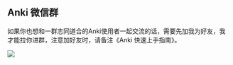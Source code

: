 ## Anki 微信群

如果你也想和一群志同道合的Anki使用者一起交流的话，需要先加我为好友，我才能拉你进群，注意加好友时，请备注《Anki 快速上手指南》。

![](https://gitee.com/Brogan/image-bed/raw/master/img/Brogan-300.png)



